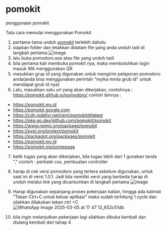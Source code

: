 # pomokit
penggunaan pomokit


Tata cara memulai menggunakan Pomokit

1. pertama-tama unduh [pomokit](https://github.com/pomokit/pomodoro/releases/latest/download/pomodoro.exe) terlebih dahulu
2. siapkan folder dan letakkan didalam file yang anda unduh tadi di langkah pertama
![image](https://github.com/user-attachments/assets/d48e81c5-71d8-4b07-b684-519eb141d362)
3. lalu buka pomodoro.exe atau file yang unduh tadi
4. bila pertama kali membuka pomokit nya, maka membutuhkan login masuk WA menggunakan QR
5. masukkan grup id yang digunakan untuk mengirim pelaporan pomodoro anda(anda bisa menggunakan perintah "myika minta grub id" untuk mendapat grub id nya)
6. Lalu, masukkan satu url yang akan dikerjakan, 
contohnya : https://pomokit.github.io/pomodoro/
contoh lainnya :
- https://pomokit.my.id
- https://pomokit.google.com
- https://cdn.jsdelivr.net/npm/pomokit@latest
- https://pkg.go.dev/github.com/pomokit/pomokit
- https://www.npmjs.org/package/pomokit
- https://pypi.org/project/pomokit
- https://packagist.org/packages/pomokit
- https://pomokit.my.id
- https://pomokit.me/somepage

7. ketik tugas yang akan dikerjakan, bila tugas lebih dari 1 gunakan tanda ","
contoh : perbaiki css, pembuatan controller
8. harap di cek versi pomodoro yang tertera sebelum digunakan, untuk saat ini di versi 1.0.1. Jadi bila nemiliki versi yang berbeda harap di unduh melalui link yang dicantumkan di langkah pertama
  ![image](https://github.com/user-attachments/assets/63217290-5076-47c7-8990-19063156086f)

9. Harap digunakan sepanjang proses pekerjaan kalian, hingga ada kalimat "Tekan Ctrl+C untuk keluar aplikasi" maka sudah terhitung 1 cycle dan silahkan dilakukan tekan ctrl +C
![WhatsApp Image 2025-03-05 at 17 47 12_652c51db](https://github.com/user-attachments/assets/52b9e26f-cf1c-48a5-ba96-58286d3f24c3)
10. bila ingin melanjutkan pekerjaan lagi silahkan dibuka kembali dan diulang kembali dari tahap 4

